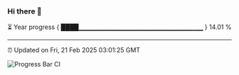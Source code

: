 ### Hi there 👋

⏳ Year progress { ████▁▁▁▁▁▁▁▁▁▁▁▁▁▁▁▁▁▁▁▁▁▁▁▁▁▁ } 14.01 %

---

⏰ Updated on Fri, 21 Feb 2025 03:01:25 GMT

![Progress Bar CI](https://github.com/IshwaranRudhara/GIT-ACTION/workflows/Progress%20Bar%20CI/badge.svg)
